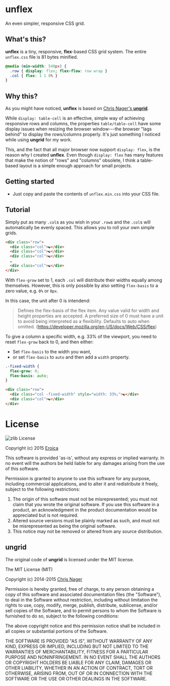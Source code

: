 # unflex

An even simpler, responsive CSS grid.


## What's this?

__unflex__ is a tiny, responsive, **flex**-based CSS grid system.
The entire `unflex.css` file is 81 bytes minified.


```css
@media (min-width: 540px) {
  .row { display: flex; flex-flow: row wrap }
  .col { flex: 1 1 0% }
}
```

## Why this?

As you might have noticed, __unflex__ is based on
[Chris Nager's __ungrid__](https://github.com/chrisnager/ungrid).

While `display: table-cell` is an effective, simple way of achieving
responsive rows and columns, the properties `table/table-cell` have some
display issues when resizing the browser window---the browser
"lags behind" to display the rows/columns properly. It's just something
I noticed while using __ungrid__ for my work.

This, and the fact that all major browser now support `display: flex`,
is the reason why I created __unflex__. Even though `display: flex` has
many features that make the notion of "rows" and "columns" obsolete,
I think a table-based layout is a simple enough approach for small
projects.


## Getting started

- Just copy and paste the contents of `unflex.min.css` into your CSS file.

## Tutorial

Simply put as many `.col`s as you wish in your `.row`s and the `.col`s
will automatically be evenly spaced. This allows you to roll your own
simple grids.

```html
<div class="row">
  <div class="col">☯</div>
  <div class="col">☯</div>
  <div class="col">☯</div>
  …
  <div class="col">☯</div>
</div>
```

With `flex-grow` set to 1, each `.col` will distribute their widths
equally among themselves. However, this is only possible by also setting
`flex-basis` to a zero value, e.g. `0%` or `0px`.

In this case, the unit after 0 is intendend:

> Defines the flex-basis of the flex item. Any value valid for width and
> height properties are accepted. A preferred size of 0 must have a unit
> to avoid being interpreted as a flexibility. Defaults to auto when
> omitted.
(https://developer.mozilla.org/en-US/docs/Web/CSS/flex)

To give a column a specific width, e.g. 33% of the viewport, you need to
reset `flex-grow` back to 0, and then either:

*	Set `flex-basis` to the width you want,
*	or set `flex-basis` to `auto` and then add a `width` property.

```css
.-fixed-width {
  flex-grow: 0;
  flex-basis: auto;
}
````

```html
<div class="row">
  <div class="col -fixed-width" style="width: 33%;">☯</div>
  <div class="col">☯</div>
</div>
```

# License

![zlib License](https://img.shields.io/badge/license-zlib-blue.svg)

Copyright (c) 2015 [Eroica](https://github.com/Eroica)

This software is provided 'as-is', without any express or implied
warranty. In no event will the authors be held liable for any damages
arising from the use of this software.

Permission is granted to anyone to use this software for any purpose,
including commercial applications, and to alter it and redistribute it
freely, subject to the following restrictions:

1.	The origin of this software must not be misrepresented; you must
	not claim that you wrote the original software. If you use this
	software in a product, an acknowledgment in the product
	documentation would be appreciated but is not required.
2.	Altered source versions must be plainly marked as such, and must
	not be misrepresented as being the original software.
3.	This notice may not be removed or altered from any source
	distribution.

## ungrid

The original code of __ungrid__ is licensed under the MIT license.

The MIT License (MIT)

Copyright (c) 2014-2015 [Chris Nager](//twitter.com/chrisnager)

Permission is hereby granted, free of charge, to any person obtaining a copy of
this software and associated documentation files (the "Software"), to deal in
the Software without restriction, including without limitation the rights to
use, copy, modify, merge, publish, distribute, sublicense, and/or sell copies of
the Software, and to permit persons to whom the Software is furnished to do so,
subject to the following conditions:

The above copyright notice and this permission notice shall be included in all
copies or substantial portions of the Software.

THE SOFTWARE IS PROVIDED "AS IS", WITHOUT WARRANTY OF ANY KIND, EXPRESS OR
IMPLIED, INCLUDING BUT NOT LIMITED TO THE WARRANTIES OF MERCHANTABILITY, FITNESS
FOR A PARTICULAR PURPOSE AND NONINFRINGEMENT. IN NO EVENT SHALL THE AUTHORS OR
COPYRIGHT HOLDERS BE LIABLE FOR ANY CLAIM, DAMAGES OR OTHER LIABILITY, WHETHER
IN AN ACTION OF CONTRACT, TORT OR OTHERWISE, ARISING FROM, OUT OF OR IN
CONNECTION WITH THE SOFTWARE OR THE USE OR OTHER DEALINGS IN THE SOFTWARE.
